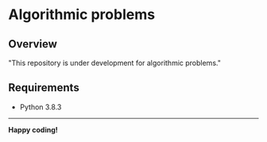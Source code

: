 # Algorithmic problems

## Overview

"This repository is under development for algorithmic problems."

## Requirements

 * Python 3.8.3









---

**Happy coding!**

